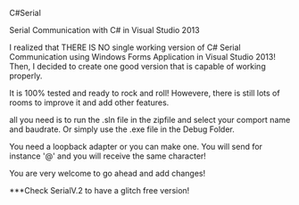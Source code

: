 C#Serial

Serial Communication with C# in Visual Studio 2013


I realized that THERE IS NO single working version of C# Serial Communication using Windows Forms Application in Visual Studio 2013! Then, I decided to create one good version that is capable of working properly.

It is 100% tested and ready to rock and roll! Howevere, there is still lots of rooms to improve it and add other features.

all you need is to run the .sln file in the zipfile and select your comport name and baudrate. Or simply use the .exe file in the Debug Folder.

You need a loopback adapter or you can make one. You will send for instance '@' and you will receive the same character!

You are very welcome to go ahead and add changes!

***Check SerialV.2 to have a glitch free version!
